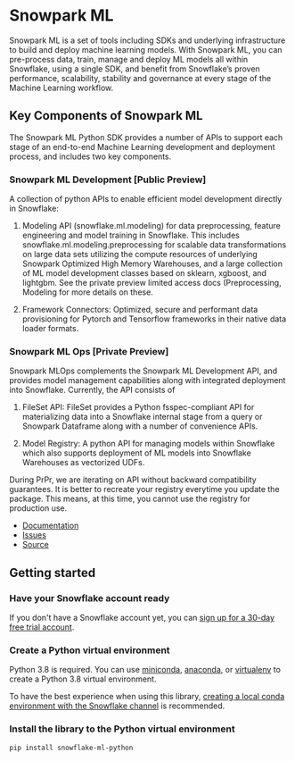 # Snowpark ML

Snowpark ML is a set of tools including SDKs and underlying infrastructure to build and deploy machine learning models. With Snowpark ML, you can pre-process data, train, manage and deploy ML models all within Snowflake, using a single SDK, and benefit from Snowflake’s proven performance, scalability, stability and governance at every stage of the Machine Learning workflow.

## Key Components of Snowpark ML
The Snowpark ML Python SDK provides a number of APIs to support each stage of an end-to-end Machine Learning development and deployment process, and includes two key components.

### Snowpark ML Development [Public Preview]

A collection of python APIs to enable efficient model development directly in Snowflake:

1. Modeling API (snowflake.ml.modeling) for data preprocessing, feature engineering and model training in Snowflake. This includes snowflake.ml.modeling.preprocessing for scalable data transformations on large data sets utilizing the compute resources of underlying Snowpark Optimized High Memory Warehouses, and a large collection of ML model development classes based on sklearn, xgboost, and lightgbm. See the private preview limited access docs (Preprocessing, Modeling for more details on these.

1. Framework Connectors: Optimized, secure and performant data provisioning for Pytorch and Tensorflow frameworks in their native data loader formats.

### Snowpark ML Ops [Private Preview]

Snowpark MLOps complements the Snowpark ML Development API, and provides model management capabilities along with integrated deployment into Snowflake. Currently, the API consists of
1. FileSet API: FileSet provides a Python fsspec-compliant API for materializing data into a Snowflake internal stage from a query or Snowpark Dataframe along with a number of convenience APIs.

1. Model Registry: A python API for managing models within Snowflake which also supports deployment of ML models into Snowflake Warehouses as vectorized UDFs.

During PrPr, we are iterating on API without backward compatibility guarantees. It is better to recreate your registry everytime you update the package. This means, at this time, you cannot use the registry for production use.

- [Documentation](http://docs.snowflake.com/developer-guide/snowpark/python/snowpark-ml-modeling)
- [Issues](https://github.com/snowflakedb/snowflake-ml-python/issues)
- [Source](https://github.com/snowflakedb/snowflake-ml-python/)

## Getting started
### Have your Snowflake account ready
If you don't have a Snowflake account yet, you can [sign up for a 30-day free trial account](https://signup.snowflake.com/).

### Create a Python virtual environment
Python 3.8 is required. You can use [miniconda](https://docs.conda.io/en/latest/miniconda.html), [anaconda](https://www.anaconda.com/), or [virtualenv](https://docs.python.org/3/tutorial/venv.html) to create a Python 3.8 virtual environment.

To have the best experience when using this library, [creating a local conda environment with the Snowflake channel](https://docs.snowflake.com/en/developer-guide/udf/python/udf-python-packages.html#local-development-and-testing) is recommended.

### Install the library to the Python virtual environment
```
pip install snowflake-ml-python
```
